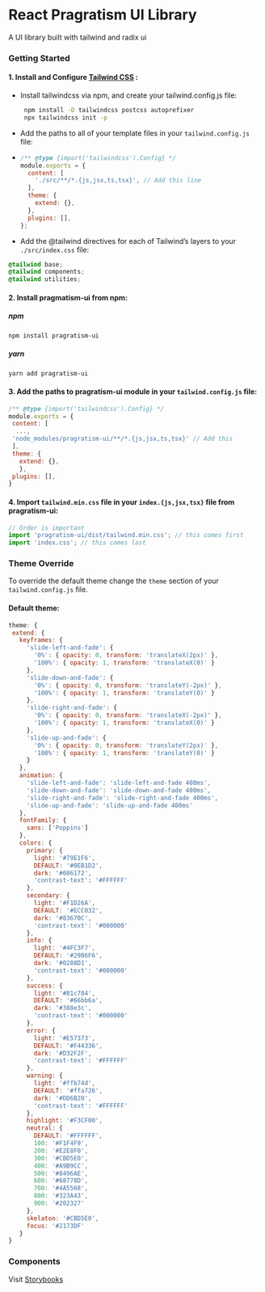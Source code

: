 # React Pragratism UI Library

A UI library built with tailwind and radix ui

### Getting Started

#### 1. Install and Configure <a href="https://tailwindcss.com/" rel="nofollow" >Tailwind CSS</a> :

- Install tailwindcss via npm, and create your tailwind.config.js file:

  ```bash
   npm install -D tailwindcss postcss autoprefixer
   npx tailwindcss init -p
  ```

- Add the paths to all of your template files in your `tailwind.config.js` file:
- ```javascript
  /** @type {import('tailwindcss').Config} */
  module.exports = {
    content: [
      './src/**/*.{js,jsx,ts,tsx}', // Add this line
    ],
    theme: {
      extend: {},
    },
    plugins: [],
  };
  ```
- Add the @tailwind directives for each of Tailwind’s layers to your `./src/index.css` file:

```css
@tailwind base;
@tailwind components;
@tailwind utilities;
```

#### 2. Install pragmatism-ui from npm:

##### npm

```bash
npm install pragratism-ui
```

##### yarn

```bash
yarn add pragratism-ui
```

#### 3. Add the paths to pragratism-ui module in your `tailwind.config.js` file:

```javascript
/** @type {import('tailwindcss').Config} */
module.exports = {
 content: [
  ...,
 'node_modules/pragratism-ui/**/*.{js,jsx,ts,tsx}' // Add this
 ],
 theme: {
   extend: {},
   },
 plugins: [],
}
```

#### 4. Import `tailwind.min.css` file in your `index.{js,jsx,tsx}` file from pragratism-ui:

```javascript
// Order is important
import 'pragratism-ui/dist/tailwind.min.css'; // this comes first
import 'index.css'; // this comes last
```

### Theme Override

To override the default theme change the `theme` section of your `tailwind.config.js` file.

#### Default theme:

```javascript
theme: {
 extend: {
   keyframes: {
     'slide-left-and-fade': {
       '0%': { opacity: 0, transform: 'translateX(2px)' },
       '100%': { opacity: 1, transform: 'translateX(0)' }
     },
     'slide-down-and-fade': {
       '0%': { opacity: 0, transform: 'translateY(-2px)' },
       '100%': { opacity: 1, transform: 'translateY(0)' }
     },
     'slide-right-and-fade': {
       '0%': { opacity: 0, transform: 'translateX(-2px)' },
       '100%': { opacity: 1, transform: 'translateX(0)' }
     },
     'slide-up-and-fade': {
       '0%': { opacity: 0, transform: 'translateY(2px)' },
       '100%': { opacity: 1, transform: 'translateY(0)' }
     }
   },
   animation: {
     'slide-left-and-fade': 'slide-left-and-fade 400ms',
     'slide-down-and-fade': 'slide-down-and-fade 400ms',
     'slide-right-and-fade': 'slide-right-and-fade 400ms',
     'slide-up-and-fade': 'slide-up-and-fade 400ms'
   },
   fontFamily: {
     sans: ['Poppins']
   },
   colors: {
     primary: {
       light: '#79E1F6',
       DEFAULT: '#0EB1D2',
       dark: '#086172',
       'contrast-text': '#FFFFFF'
     },
     secondary: {
       light: '#F1D26A',
       DEFAULT: '#ECC032',
       dark: '#83670C',
       'contrast-text': '#000000'
     },
     info: {
       light: '#4FC3F7',
       DEFAULT: '#29B6F6',
       dark: '#0288D1',
       'contrast-text': '#000000'
     },
     success: {
       light: '#81c784',
       DEFAULT: '#66bb6a',
       dark: '#388e3c',
       'contrast-text': '#000000'
     },
     error: {
       light: '#E57373',
       DEFAULT: '#F44336',
       dark: '#D32F2F',
       'contrast-text': '#FFFFFF'
     },
     warning: {
       light: '#ffb74d',
       DEFAULT: '#ffa726',
       dark: '#DD6B20',
       'contrast-text': '#FFFFFF'
     },
     highlight: '#F3CF00',
     neutral: {
       DEFAULT: '#FFFFFF',
       100: '#F1F4F9',
       200: '#E2E8F0',
       300: '#CBD5E0',
       400: '#A9B9CC',
       500: '#8496AE',
       600: '#68778D',
       700: '#4A5568',
       800: '#323A43',
       900: '#202327'
     },
     skelaton: '#CBD5E0',
     focus: '#2173DF'
   }
}
```

### Components

Visit [Storybooks](https://pragmatism-ui.vercel.app/)
